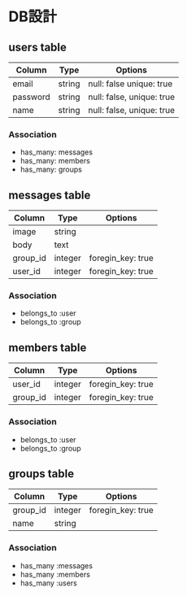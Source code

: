 # DB設計

## users table

|Column|Type|Options|
|------|----|-------|
|email|string|null: false  unique: true|
|password|string|null: false, unique: true|
|name|string|null: false, unique: true|

### Association
- has_many: messages
- has_many: members
- has_many: groups


## messages table

|Column|Type|Options|
|------|----|-------|
|image|string||
|body|text||
|group_id|integer|foregin_key: true|
|user_id|integer|foregin_key: true|

### Association
- belongs_to :user
- belongs_to :group

## members table

|Column|Type|Options|
|------|----|-------|
|user_id|integer|foregin_key: true|
|group_id|integer|foregin_key: true|

### Association
- belongs_to :user
- belongs_to :group

## groups table

|Column|Type|Options|
|------|----|-------|
|group_id|integer|foregin_key: true|
|name|string||

### Association
- has_many :messages
- has_many :members
- has_many :users
